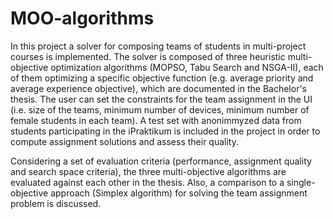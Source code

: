 # MOO-algorithms

In this project a solver for composing teams of students in multi-project courses is implemented. The solver is composed of three heuristic multi-objective optimization algorithms (MOPSO, Tabu Search and NSGA-II), each of them optimizing a specific objective function (e.g. average priority and average experience objective), which are documented in the Bachelor's thesis. The user can set the constraints for the team assignment in the UI (i.e. size of the teams, minimum number of devices, minimum number of female students in each team). A test set with anonimmyzed data from students participating in the iPraktikum is included in the project in order to compute assignment solutions and assess their quality.

Considering a set of evaluation criteria (performance, assignment quality and search space criteria), the three multi-objective algorithms are evaluated against each other in the thesis. Also, a comparison to a single-objective approach (Simplex algorithm) for solving the team assignment problem is discussed.
